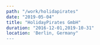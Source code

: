 ```yaml
---
path: "/work/holidapirates"
date: "2019-05-04"
title: "HolidayPirates GmbH"
duration: "2016-12-01,2019-10-31"
location: 'Berlin, Germany"
---
```

